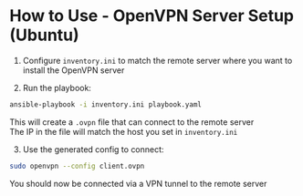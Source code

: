 # How to Use - OpenVPN Server Setup (Ubuntu)

1. Configure `inventory.ini` to match the remote server where you want to install the OpenVPN server

2. Run the playbook:

```bash
ansible-playbook -i inventory.ini playbook.yaml
```

This will create a `.ovpn` file that can connect to the remote server  
The IP in the file will match the host you set in `inventory.ini`

3. Use the generated config to connect:

```bash
sudo openvpn --config client.ovpn
```

You should now be connected via a VPN tunnel to the remote server

